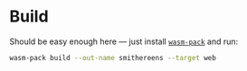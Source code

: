 # Build

Should be easy enough here — just install [`wasm-pack`](https://github.com/rustwasm/wasm-pack) and run:

```sh
wasm-pack build --out-name smithereens --target web
```
